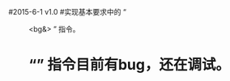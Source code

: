 #2015-6-1 v1.0
#实现基本要求中的 “<cd> <dir> <tasklist> <taskkill> <fp> <bg&> <exit>” 指令。
# “<history>” 指令目前有bug，还在调试。
